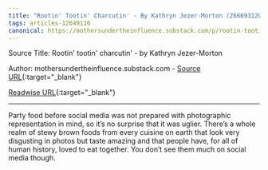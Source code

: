 ```yaml
---
title: "Rootin' Tootin' Charcutin' - By Kathryn Jezer-Morton (266693120)"
tags: articles-12649116
canonical: https://mothersundertheinfluence.substack.com/p/rootin-tootin-charcutin?token=eyJ1c2VyX2lkIjoxMDM2MjA0MSwicG9zdF9pZCI6NDU5NTM0NTIsIl8iOiJtUVY2SyIsImlhdCI6MTY0MTMzMTQ0OSwiZXhwIjoxNjQxMzM1MDQ5LCJpc3MiOiJwdWItNTAxNzYxIiwic3ViIjoicG9zdC1yZWFjdGlvbiJ9.DF61-g9-z6fXR6arl-nRN6hh9utfD6HmElB8Uqol9go
---
```


Source Title: Rootin' tootin' charcutin' - by Kathryn Jezer-Morton

Author: mothersundertheinfluence.substack.com - [Source URL](https://mothersundertheinfluence.substack.com/p/rootin-tootin-charcutin?token=eyJ1c2VyX2lkIjoxMDM2MjA0MSwicG9zdF9pZCI6NDU5NTM0NTIsIl8iOiJtUVY2SyIsImlhdCI6MTY0MTMzMTQ0OSwiZXhwIjoxNjQxMzM1MDQ5LCJpc3MiOiJwdWItNTAxNzYxIiwic3ViIjoicG9zdC1yZWFjdGlvbiJ9.DF61-g9-z6fXR6arl-nRN6hh9utfD6HmElB8Uqol9go){:target="_blank"}

[Readwise URL](https://readwise.io/open/266693120){:target="_blank"}

---

Party food before social media was not prepared with photographic representation in mind, so it’s no surprise that it was uglier. There’s a whole realm of stewy brown foods from every cuisine on earth that look very disgusting in photos but taste amazing and that people have, for all of human history, loved to eat together. You don’t see them much on social media though.
